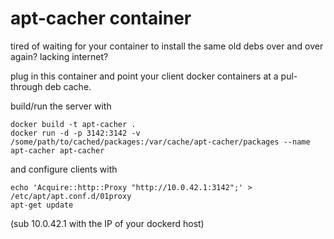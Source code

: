 # apt-cacher container

tired of waiting for your container to install the same old debs over and over again?
lacking internet?

plug in this container and point your client docker containers at a pul-through deb cache.


build/run the server with

    docker build -t apt-cacher .
    docker run -d -p 3142:3142 -v /some/path/to/cached/packages:/var/cache/apt-cacher/packages --name apt-cacher apt-cacher

and configure clients with

    echo 'Acquire::http::Proxy "http://10.0.42.1:3142";' > /etc/apt/apt.conf.d/01proxy
    apt-get update


(sub 10.0.42.1 with the IP of your dockerd host)
